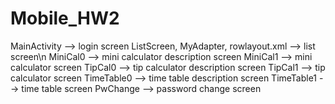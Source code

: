# Mobile_HW2
MainActivity --> login screen
ListScreen, MyAdapter, rowlayout.xml --> list screen\n
MiniCal0 --> mini calculator description screen
MiniCal1 --> mini calculator screen
TipCal0 --> tip calculator description screen
TipCal1 --> tip calculator screen
TimeTable0 --> time table description screen
TimeTable1 --> time table screen
PwChange --> password change screen

